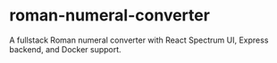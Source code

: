 # roman-numeral-converter
A fullstack Roman numeral converter with React Spectrum UI, Express backend, and Docker support.

